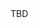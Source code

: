 <html>
  <head>
    <title>comp3121</title>
    <script type="text/javascript">
      var queryString = window.location.search.slice(1);
      // if query string exists
      if(queryString){
        qString = queryString.split('q=')[1].split('&')[0];
      alert(qString);
      }
    </script>
  </head>
  <body>
    TBD
  </body>
</html>
